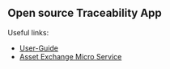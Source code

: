 
## Open source Traceability App

Useful links:
* [User-Guide](./documentation/user-guide/README.md)
* [Asset Exchange Micro Service](./aems/readme.md)




